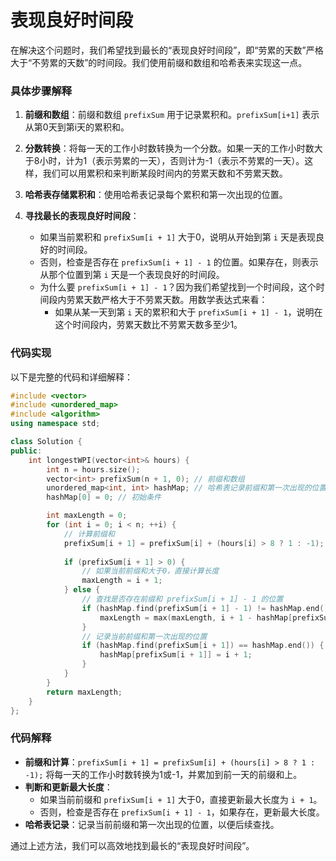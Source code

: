 # 表现良好时间段



在解决这个问题时，我们希望找到最长的“表现良好时间段”，即“劳累的天数”严格大于“不劳累的天数”的时间段。我们使用前缀和数组和哈希表来实现这一点。

### 具体步骤解释

1. **前缀和数组**：前缀和数组 `prefixSum` 用于记录累积和。`prefixSum[i+1]` 表示从第0天到第i天的累积和。
   
2. **分数转换**：将每一天的工作小时数转换为一个分数。如果一天的工作小时数大于8小时，计为1（表示劳累的一天），否则计为-1（表示不劳累的一天）。这样，我们可以用累积和来判断某段时间内的劳累天数和不劳累天数。

3. **哈希表存储累积和**：使用哈希表记录每个累积和第一次出现的位置。

4. **寻找最长的表现良好时间段**：
    - 如果当前累积和 `prefixSum[i + 1]` 大于0，说明从开始到第 `i` 天是表现良好的时间段。
    - 否则，检查是否存在 `prefixSum[i + 1] - 1` 的位置。如果存在，则表示从那个位置到第 `i` 天是一个表现良好的时间段。
    - 为什么要 `prefixSum[i + 1] - 1`？因为我们希望找到一个时间段，这个时间段内劳累天数严格大于不劳累天数。用数学表达式来看：
        - 如果从某一天到第 `i` 天的累积和大于 `prefixSum[i + 1] - 1`，说明在这个时间段内，劳累天数比不劳累天数多至少1。

### 代码实现

以下是完整的代码和详细解释：

```cpp
#include <vector>
#include <unordered_map>
#include <algorithm>
using namespace std;

class Solution {
public:
    int longestWPI(vector<int>& hours) {
        int n = hours.size();
        vector<int> prefixSum(n + 1, 0); // 前缀和数组
        unordered_map<int, int> hashMap; // 哈希表记录前缀和第一次出现的位置
        hashMap[0] = 0; // 初始条件

        int maxLength = 0;
        for (int i = 0; i < n; ++i) {
            // 计算前缀和
            prefixSum[i + 1] = prefixSum[i] + (hours[i] > 8 ? 1 : -1);
            
            if (prefixSum[i + 1] > 0) {
                // 如果当前前缀和大于0，直接计算长度
                maxLength = i + 1;
            } else {
                // 查找是否存在前缀和 prefixSum[i + 1] - 1 的位置
                if (hashMap.find(prefixSum[i + 1] - 1) != hashMap.end()) {
                    maxLength = max(maxLength, i + 1 - hashMap[prefixSum[i + 1] - 1]);
                }
                // 记录当前前缀和第一次出现的位置
                if (hashMap.find(prefixSum[i + 1]) == hashMap.end()) {
                    hashMap[prefixSum[i + 1]] = i + 1;
                }
            }
        }
        return maxLength;
    }
};
```

### 代码解释

- **前缀和计算**：`prefixSum[i + 1] = prefixSum[i] + (hours[i] > 8 ? 1 : -1);` 将每一天的工作小时数转换为1或-1，并累加到前一天的前缀和上。
- **判断和更新最大长度**：
  - 如果当前前缀和 `prefixSum[i + 1]` 大于0，直接更新最大长度为 `i + 1`。
  - 否则，检查是否存在 `prefixSum[i + 1] - 1`，如果存在，更新最大长度。
- **哈希表记录**：记录当前前缀和第一次出现的位置，以便后续查找。

通过上述方法，我们可以高效地找到最长的“表现良好时间段”。